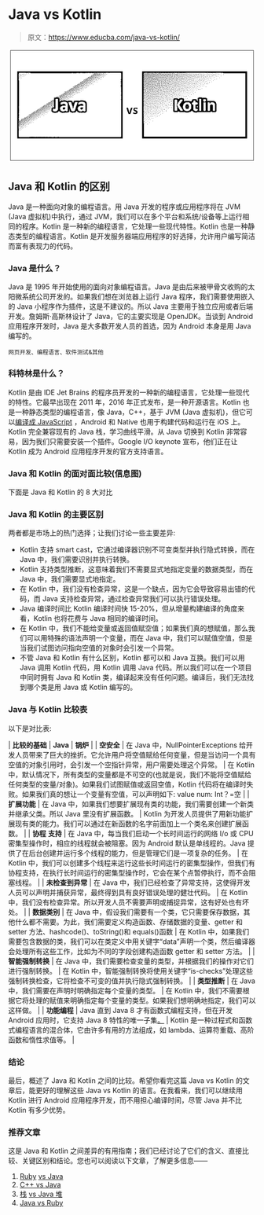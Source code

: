 # Java vs Kotlin

> 原文：<https://www.educba.com/java-vs-kotlin/>

![Java vs Kotlin ](img/a1a60c47bcf603f385b03f748bb4a8fb.png)



## Java 和 Kotlin 的区别

Java 是一种面向对象的编程语言。用 Java 开发的程序或应用程序将在 JVM (Java 虚拟机)中执行，通过 JVM，我们可以在多个平台和系统/设备等上运行相同的程序。Kotlin 是一种新的编程语言，它处理一些现代特性。Kotlin 也是一种静态类型的编程语言。Kotlin 是开发服务器端应用程序的好选择，允许用户编写简洁而富有表现力的代码。

### Java 是什么？

Java 是 1995 年开始使用的面向对象编程语言。Java 是由后来被甲骨文收购的太阳微系统公司开发的。如果我们想在浏览器上运行 Java 程序，我们需要使用嵌入的 Java 小程序作为插件，这是不建议的。所以 Java 主要用于独立应用或者后端开发。詹姆斯·高斯林设计了 Java，它的主要实现是 OpenJDK。当谈到 Android 应用程序开发时，Java 是大多数开发人员的首选，因为 Android 本身是用 Java 编写的。

<small>网页开发、编程语言、软件测试&其他</small>

### 科特林是什么？

Kotlin 是由 IDE Jet Brains 的程序员开发的一种新的编程语言，它处理一些现代的特性。它最早出现在 2011 年，2016 年正式发布，是一种开源语言。Kotlin 也是一种静态类型的编程语言，像 Java，C++，基于 JVM (Java 虚拟机)，但它可以[编译成 JavaScript](https://www.educba.com/java-vs-javascript/) ，Android 和 Native 也用于构建代码和运行在 iOS 上。Kotlin 完全兼容现有的 Java 栈，学习曲线平滑。从 Java 切换到 Kotlin 非常容易，因为我们只需要安装一个插件。Google I/O keynote 宣布，他们正在让 Kotlin 成为 Android 应用程序开发的官方支持语言。

### Java 和 Kotlin 的面对面比较(信息图)

下面是 Java 和 Kotlin 的 8 大对比



### Java 和 Kotlin 的主要区别

两者都是市场上的热门选择；让我们讨论一些主要差异:

*   Kotlin 支持 smart cast，它通过编译器识别不可变类型并执行隐式转换，而在 Java 中，我们需要识别并执行转换。
*   Kotlin 支持类型推断，这意味着我们不需要显式地指定变量的数据类型，而在 Java 中，我们需要显式地指定。
*   在 Kotlin 中，我们没有检查异常，这是一个缺点，因为它会导致容易出错的代码，而 Java 支持检查异常，通过检查异常我们可以执行错误处理。
*   Java 编译时间比 Kotlin 编译时间快 15-20%，但从增量构建编译的角度来看，Kotlin 也将花费与 Java 相同的编译时间。
*   在 Kotlin 中，我们不能给变量或返回值赋空值；如果我们真的想赋值，那么我们可以用特殊的语法声明一个变量，而在 Java 中，我们可以赋值空值，但是当我们试图访问指向空值的对象时会引发一个异常。
*   不管 Java 和 Kotlin 有什么区别，Kotlin 都可以和 Java 互换。我们可以用 Java 调用 Kotlin 代码，用 Kotlin 调用 Java 代码。所以我们可以在一个项目中同时拥有 Java 和 Kotlin 类，编译起来没有任何问题。编译后，我们无法找到哪个类是用 Java 或 Kotlin 编写的。

### Java 与 Kotlin 比较表

以下是对比表:

| **比较的基础** | **Java** | **锅炉** |
| **空安全** | 在 Java 中，NullPointerExceptions 给开发人员带来了巨大的挫折。它允许用户将空值赋给任何变量，但是当访问一个具有空值的对象引用时，会引发一个空指针异常，用户需要处理这个异常。 | 在 Kotlin 中，默认情况下，所有类型的变量都是不可空的(也就是说，我们不能将空值赋给任何类型的变量/对象)。如果我们试图赋值或返回空值，Kotlin 代码将在编译时失败。如果我们真的想让一个变量有空值，可以声明如下:
value num: Int？=空 |
| **扩展功能** | 在 Java 中，如果我们想要扩展现有类的功能，我们需要创建一个新类并继承父类。所以 Java 里没有扩展函数。 | Kotlin 为开发人员提供了用新功能扩展现有类的能力。我们可以通过在新函数的名字前面加上一个类名来创建扩展函数。 |
| **协程** **支持** | 在 Java 中，每当我们启动一个长时间运行的网络 I/o 或 CPU 密集型操作时，相应的线程就会被阻塞。因为 Android 默认是单线程的。Java 提供了在后台创建并运行多个线程的能力，但是管理它们是一项复杂的任务。 | 在 Kotlin 中，我们可以创建多个线程来运行这些长时间运行的密集型操作，但我们有协程支持，在执行长时间运行的密集型操作时，它会在某个点暂停执行，而不会阻塞线程。 |
| **未检查到异常** | 在 Java 中，我们已经检查了异常支持，这使得开发人员可以声明并捕获异常，最终得到具有良好错误处理的健壮代码。 | 在 Kotlin 中，我们没有检查异常。所以开发人员不需要声明或捕捉异常，这有好处也有坏处。 |
| **数据类别** | 在 Java 中，假设我们需要有一个类，它只需要保存数据，其他什么都不需要。为此，我们需要定义构造函数、存储数据的变量、getter 和 setter 方法、hashcode()、toString()和 equals()函数 | 在 Kotlin 中，如果我们需要包含数据的类，我们可以在类定义中用关键字“data”声明一个类，然后编译器会处理所有这些工作，比如为不同的字段创建构造函数 getter 和 setter 方法。 |
| **智能强制转换** | 在 Java 中，我们需要检查变量的类型，并根据我们的操作对它们进行强制转换。 | 在 Kotlin 中，智能强制转换将使用关键字“is-checks”处理这些强制转换检查，它将检查不可变的值并执行隐式强制转换。 |
| **类型推断** | 在 Java 中，我们需要在声明时明确指定每个变量的类型。 | 在 Kotlin 中，我们不需要根据它将处理的赋值来明确指定每个变量的类型。如果我们想明确地指定，我们可以这样做。 |
| **功能编程** | Java 直到 Java 8 才有函数式编程支持，但在开发 Android 应用时，它支持 Java 8 特性的唯一子集[。](https://www.educba.com/java-8-features/) | Kotlin 是一种过程式和函数式编程语言的混合体，它由许多有用的方法组成，如 lambda、运算符重载、高阶函数和惰性求值等。 |

### 结论

最后，概述了 Java 和 Kotlin 之间的比较。希望你看完这篇 Java vs Kotlin 的文章后，能更好的理解这些 Java vs Kotlin 的语言。在我看来，我们可以继续用 Kotlin 进行 Android 应用程序开发，而不用担心编译时间，尽管 Java 并不比 Kotlin 有多少优势。

### 推荐文章

这是 Java 和 Kotlin 之间差异的有用指南；我们已经讨论了它们的含义、直接比较、关键区别和结论。您也可以阅读以下文章，了解更多信息——

1.  [Ruby](https://www.educba.com/java-vs-ruby/) [vs Java](https://www.educba.com/java-vs-ruby/)
2.  [C++ vs Java](https://www.educba.com/c-plus-plus-vs-java/)
3.  [栈](https://www.educba.com/java-heap-vs-stack/) [vs Java 堆](https://www.educba.com/java-heap-vs-stack/)
4.  [Java vs Ruby](https://www.educba.com/java-vs-ruby/)





